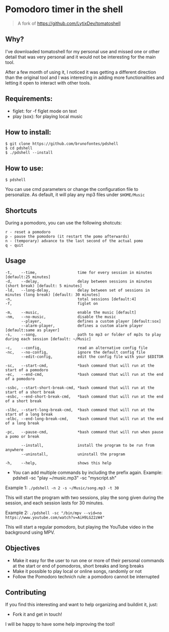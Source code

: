 # Pomodoro timer in the shell

> A fork of https://github.com/LytixDev/tomatoshell

## Why?

I've downloaded tomatoshell for my personal use and missed one or other detail
that was very personal and it would not be interesting for the main tool.

After a few month of using it, I noticed it was getting a different 
direction than the original tool and I was interesting in adding more
functionalities and letting it open to interact with other tools.

## Requirements: 
- figlet: for -f figlet mode on text
- play (sox): for playing local music

## How to install:
```
$ git clone https://github.com/brunofontes/pdshell
$ cd pdshell
$ ./pdshell --install
```

## How to use:
`$ pdshell`

You can use cmd parameters or change the configuration file to personalize.
As default, it will play any mp3 files under `$HOME/Music`

## Shortcuts

During a pomodoro, you can use the following shotcuts:

```
r - reset a pomodoro
p - pause the pomodoro (it restart the pomo afterwards)
n - (temporary) advance to the last second of the actual pomo
q - quit
```


## Usage
```
-t,    --time,                  time for every session in minutes [default:25 minutes]
-d,    --delay,                 delay between sessions in minutes (short break) [default: 5 minutes]
-ld,   --long-delay,            delay between set of sessions in minutes (long break) [default: 30 minutes]
-n,                             total sessions [default:4]
-f,                             figlet on

-m,    --music,                 enable the music [default]
-nm,   --no-music,              disable the music
       --player,                defines a custom player [default:sox]
       --alarm-player,          defines a custom alarm player [default:same as player]
-s,    --song,                  path to mp3 or folder of mp3s to play during each session [default: ~/Music]

-c,    --config,                read an alternative config file
-nc,   --no-config,             ignore the default config file
       --edit-config,           edit the config file with your $EDITOR

-sc,   --start-cmd,             *bash command that will run at the start of a pomodoro
-ec,   --end-cmd,               *bash command that will run at the end of a pomodoro

-ssbc, --start-short-break-cmd, *bash command that will run at the start of a short break
-esbc, --end-short-break-cmd,   *bash command that will run at the end of a short break

-slbc, --start-long-break-cmd,  *bash command that will run at the start of a long break
-elbc, --end-long-break-cmd,    *bash command that will run at the end of a long break

-pc,   --pause-cmd,             *bash command that will run when pause a pomo or break

       --install,               install the program to be run from anywhere
       --uninstall,             uninstall the program

-h,    --help,                  shows this help

```

* You can add multiple commands by including the prefix again. Example:
pdshell -sc \"play ~/music.mp3\" -sc \"myscript.sh\"

Example 1:
`./pdshell -n 2 -s ~/Music/song.mp3 -t 30`

This will start the program with two sessions, play the song given during 
the session, and each session lasts for 30 minutes.

Example 2:
`./pdshell -sc "/bin/mpv --vid=no https://www.youtube.com/watch?v=AiH9LG22zW4"`

This will start a regular pomodoro, but playing the YouTube video in the background using MPV.


## Objectives

- Make it easy for the user to run one or more of their personal commands 
  at the start or end of pomodoros, short breaks and long breaks
- Make it possible to play local or online songs, randomly or not
- Follow the Pomodoro technich rule: a pomodoro cannot be interrupted


## Contributing

If you find this interesting and want to help organizing and buildint
it, just:

- Fork it and get in touch!

I will be happy to have some help improving the tool!

